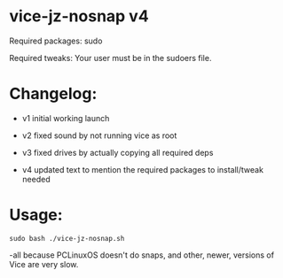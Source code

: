 # vice-jz-nosnap v4

Required packages: sudo

Required tweaks: Your user must be in the sudoers file.

# Changelog:
- v1 initial working launch

- v2 fixed sound by not running vice as root

- v3 fixed drives by actually copying all required deps

- v4 updated text to mention the required packages to install/tweak needed


# Usage: 

```sudo bash ./vice-jz-nosnap.sh```

-all because PCLinuxOS doesn't do snaps, and other, newer, versions of Vice are very slow.
